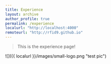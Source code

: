 ```yaml
---
title: Experience
layout: archive
author_profile: true
permalink: /experience
localurl: "http://localhost:4000"
remoteurl: "http://rfid9.github.io"
---
```


> This is the experience page!

![]({{ localurl }}/images/small-logo.png "test pic")
